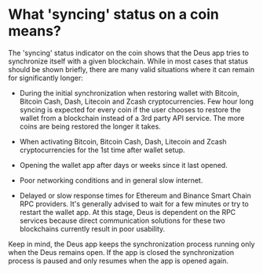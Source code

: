 # What 'syncing' status on a coin means?

The 'syncing' status indicator on the coin shows that the Deus app tries to synchronize itself with a given blockchain. While in most cases that status should be shown briefly, there are many valid situations where it can remain for significantly longer:
- During the initial synchronization when restoring wallet with Bitcoin, Bitcoin Cash, Dash, Litecoin and Zcash cryptocurrencies. Few hour long syncing is expected for every coin if the user chooses to restore the wallet from a blockchain instead of a 3rd party API service. The more coins are being restored the longer it takes.

- When activating Bitcoin, Bitcoin Cash, Dash, Litecoin and Zcash cryptocurrencies for the 1st time after wallet setup.

- Opening the wallet app after days or weeks since it last opened.

- Poor networking conditions and in general slow internet.

- Delayed or slow response times for Ethereum and Binance Smart Chain RPC providers. It's generally advised to wait for a few minutes or try to restart the wallet app. At this stage, Deus is dependent on the RPC services because direct communication solutions for these two blockchains currently result in poor usability.

Keep in mind, the Deus app keeps the synchronization process running only when the Deus remains open. If the app is closed the synchronization process is paused and only resumes when the app is opened again.

